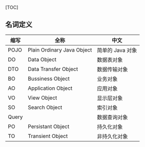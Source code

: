<!-- title: 【今日份学习】Java 分层领域模型 -->
<!-- date: 2021-11-03 11:51:51 -->
<!-- Table of Content -->

[TOC]

## 名词定义

| 缩写  | 全称                       | 中文             |
| ----- | -------------------------- | ---------------- |
| POJO  | Plain Ordinary Java Object | 简单的 Java 对象 |
| DO    | Data Object                | 数据表对象       |
| DTO   | Data Transfer Object       | 数据传输对象     |
| BO    | Bussiness Object           | 业务对象         |
| AO    | Application Object         | 应用对象         |
| VO    | View Object                | 显示层对象       |
| SO    | Search Object              | 索引对象         |
| Query |                            | 数据查询对象     |
| PO    | Persistant Object          | 持久化对象       |
| TO    | Transient Object           | 非持久化对象     |